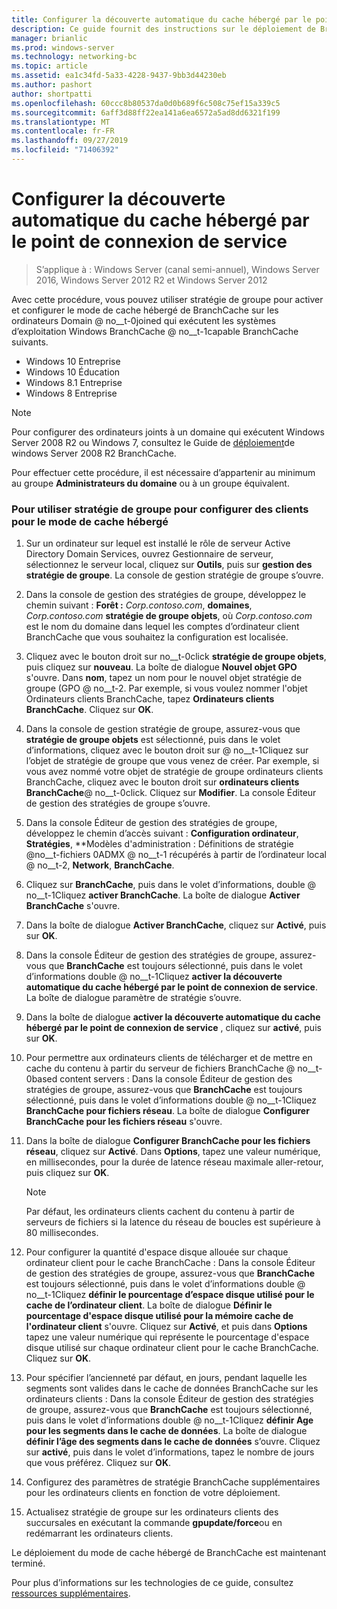 ```yaml
---
title: Configurer la découverte automatique du cache hébergé par le point de connexion de service
description: Ce guide fournit des instructions sur le déploiement de BranchCache en mode de cache hébergé sur les ordinateurs exécutant Windows Server 2016 et Windows 10
manager: brianlic
ms.prod: windows-server
ms.technology: networking-bc
ms.topic: article
ms.assetid: ea1c34fd-5a33-4228-9437-9bb3d44230eb
ms.author: pashort
author: shortpatti
ms.openlocfilehash: 60ccc8b80537da0d0b689f6c508c75ef15a339c5
ms.sourcegitcommit: 6aff3d88ff22ea141a6ea6572a5ad8dd6321f199
ms.translationtype: MT
ms.contentlocale: fr-FR
ms.lasthandoff: 09/27/2019
ms.locfileid: "71406392"
---
```

#  <a name="configure-client-automatic-hosted-cache-discovery-by-service-connection-point"></a>Configurer la découverte automatique du cache hébergé par le point de connexion de service

>S’applique à : Windows Server (canal semi-annuel), Windows Server 2016, Windows Server 2012 R2 et Windows Server 2012

Avec cette procédure, vous pouvez utiliser stratégie de groupe pour activer et configurer le mode de cache hébergé de BranchCache sur les ordinateurs Domain @ no__t-0joined qui exécutent les systèmes d’exploitation Windows BranchCache @ no__t-1capable BranchCache suivants.

- Windows 10 Entreprise
- Windows 10 Éducation
- Windows 8.1 Entreprise
- Windows 8 Entreprise

> [!NOTE]  
> Pour configurer des ordinateurs joints à un domaine qui exécutent Windows Server 2008 R2 ou Windows 7, consultez le Guide de [déploiement](https://technet.microsoft.com/library/ee649232.aspx)de windows Server 2008 R2 BranchCache.

Pour effectuer cette procédure, il est nécessaire d’appartenir au minimum au groupe **Administrateurs du domaine** ou à un groupe équivalent.

### <a name="to-use-group-policy-to-configure-clients-for-hosted-cache-mode"></a>Pour utiliser stratégie de groupe pour configurer des clients pour le mode de cache hébergé

1. Sur un ordinateur sur lequel est installé le rôle de serveur Active Directory Domain Services, ouvrez Gestionnaire de serveur, sélectionnez le serveur local, cliquez sur **Outils**, puis sur **gestion des stratégie de groupe**. La console de gestion stratégie de groupe s’ouvre.

2. Dans la console de gestion des stratégies de groupe, développez le chemin suivant : **Forêt :** *Corp.contoso.com*, **domaines**, *Corp.contoso.com* **stratégie de groupe objets**, où *Corp.contoso.com* est le nom du domaine dans lequel les comptes d’ordinateur client BranchCache que vous souhaitez la configuration est localisée.

3. Cliquez avec le bouton droit sur no__t-0click **stratégie de groupe objets**, puis cliquez sur **nouveau**. La boîte de dialogue **Nouvel objet GPO** s'ouvre. Dans **nom**, tapez un nom pour le nouvel objet stratégie de groupe \(GPO @ no__t-2. Par exemple, si vous voulez nommer l'objet Ordinateurs clients BranchCache, tapez **Ordinateurs clients BranchCache**. Cliquez sur **OK**.

4. Dans la console de gestion stratégie de groupe, assurez-vous que **stratégie de groupe objets** est sélectionné, puis dans le volet d’informations, cliquez avec le bouton droit sur @ no__t-1Cliquez sur l’objet de stratégie de groupe que vous venez de créer. Par exemple, si vous avez nommé votre objet de stratégie de groupe ordinateurs clients BranchCache, cliquez avec le bouton droit sur **ordinateurs clients BranchCache**@ no__t-0click. Cliquez sur **Modifier**. La console Éditeur de gestion des stratégies de groupe s’ouvre.

5. Dans la console Éditeur de gestion des stratégies de groupe, développez le chemin d’accès suivant : **Configuration ordinateur**, **Stratégies**, **Modèles d'administration : Définitions de stratégie @no__t-fichiers 0ADMX @ no__t-1 récupérés à partir de l’ordinateur local @ no__t-2, **Network**, **BranchCache**.

6. Cliquez sur **BranchCache**, puis dans le volet d’informations, double @ no__t-1Cliquez **activer BranchCache**. La boîte de dialogue **Activer BranchCache** s'ouvre.
  
7.  Dans la boîte de dialogue **Activer BranchCache**, cliquez sur **Activé**, puis sur **OK**.

8. Dans la console Éditeur de gestion des stratégies de groupe, assurez-vous que **BranchCache** est toujours sélectionné, puis dans le volet d’informations double @ no__t-1Cliquez **activer la découverte automatique du cache hébergé par le point de connexion de service**. La boîte de dialogue paramètre de stratégie s’ouvre.

9. Dans la boîte de dialogue **activer la découverte automatique du cache hébergé par le point de connexion de service** , cliquez sur **activé**, puis sur **OK**.

10. Pour permettre aux ordinateurs clients de télécharger et de mettre en cache du contenu à partir du serveur de fichiers BranchCache @ no__t-0based content servers : Dans la console Éditeur de gestion des stratégies de groupe, assurez-vous que **BranchCache** est toujours sélectionné, puis dans le volet d’informations double @ no__t-1Cliquez **BranchCache pour fichiers réseau**. La boîte de dialogue **Configurer BranchCache pour les fichiers réseau** s'ouvre. 
11. Dans la boîte de dialogue **Configurer BranchCache pour les fichiers réseau**, cliquez sur **Activé**. Dans **Options**, tapez une valeur numérique, en millisecondes, pour la durée de latence réseau maximale aller-retour, puis cliquez sur **OK**.
  
    > [!NOTE]
    > Par défaut, les ordinateurs clients cachent du contenu à partir de serveurs de fichiers si la latence du réseau de boucles est supérieure à 80 millisecondes.
  
12. Pour configurer la quantité d'espace disque allouée sur chaque ordinateur client pour le cache BranchCache : Dans la console Éditeur de gestion des stratégies de groupe, assurez-vous que **BranchCache** est toujours sélectionné, puis dans le volet d’informations double @ no__t-1Cliquez **définir le pourcentage d’espace disque utilisé pour le cache de l’ordinateur client**. La boîte de dialogue **Définir le pourcentage d'espace disque utilisé pour la mémoire cache de l'ordinateur client** s'ouvre. Cliquez sur **Activé**, et puis dans **Options** tapez une valeur numérique qui représente le pourcentage d'espace disque utilisé sur chaque ordinateur client pour le cache BranchCache. Cliquez sur **OK**.

13. Pour spécifier l’ancienneté par défaut, en jours, pendant laquelle les segments sont valides dans le cache de données BranchCache sur les ordinateurs clients : Dans la console Éditeur de gestion des stratégies de groupe, assurez-vous que **BranchCache** est toujours sélectionné, puis dans le volet d’informations double @ no__t-1Cliquez **définir Age pour les segments dans le cache de données**. La boîte de dialogue **définir l’âge des segments dans le cache de données** s’ouvre. Cliquez sur **activé**, puis dans le volet d’informations, tapez le nombre de jours que vous préférez. Cliquez sur **OK**.

14. Configurez des paramètres de stratégie BranchCache supplémentaires pour les ordinateurs clients en fonction de votre déploiement.

15. Actualisez stratégie de groupe sur les ordinateurs clients des succursales en exécutant la commande **gpupdate/force**ou en redémarrant les ordinateurs clients.

Le déploiement du mode de cache hébergé de BranchCache est maintenant terminé.

Pour plus d’informations sur les technologies de ce guide, consultez [ressources supplémentaires](11-Bc-Hcm-additional-resources.md).